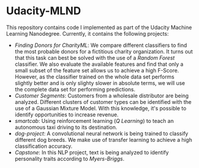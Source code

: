 # Udacity-MLND

This repository contains code I implemented as part of the Udacity Machine Learning Nanodegree. Currently, it contains the following projects:

* _Finding Donors for CharityML_: We compare different classifiers to find the most probable donors for a fictitious charity organization. It turns out that this task can best be solved with the use of a _Random Forest_ classifier. We also evaluate the available features and find that only a small subset of the feature set allows us to achieve a high F-Score. However, as the classifier trained on the whole data set performs slightly better and is only slighty slower in absolute terms, we will use the complete data set for performing predictions.
* _Customer Segments_: Customers from a wholesale distributor are being analyzed. Different clusters of customer types can be identified with the use of a Gaussian Mixture Model. With this knowledge, it's possible to identify opportunities to increase revenue.
* _smartcab_: Using reinforcement learning (*Q Learning*) to teach an autonomous taxi driving to its destination.
* _dog-project_: A convolutional neural network is being trained to classify different dog breeds. We make use of transfer learning to achieve a high classification accuracy.
* _Capstone_: In this NLP project, text is being analyzed to identify personality traits according to *Myers-Briggs*.   
